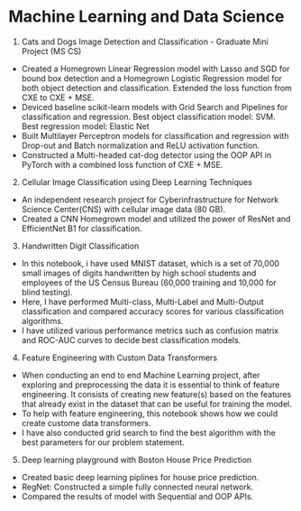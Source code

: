 # Machine Learning and Data Science

1. Cats and Dogs Image Detection and Classification - Graduate Mini Project (MS CS)
- Created a Homegrown Linear Regression model with Lasso and SGD for bound box detection and a 
Homegrown Logistic Regression model for both object detection and classification. Extended the loss function from CXE to 
CXE + MSE.
- Deviced baseline scikit-learn models with Grid Search and Pipelines for classification and regression. Best object 
classification model: SVM. Best regression model: Elastic Net 
- Built Multilayer Perceptron models for classification and regression with Drop-out and Batch normalization and ReLU 
activation function.
- Constructed a Multi-headed cat-dog detector using the OOP API in PyTorch with a combined loss function of CXE + MSE.

2. Cellular Image Classification using Deep Learning Techniques
- An independent research project for Cyberinfrastructure for Network Science Center(CNS) with cellular image data (80 GB).
- Created a CNN Homegrown model and utilized the power of ResNet and EfficientNet B1 for classification.

3. Handwritten Digit Classification
- In this notebook, i have used MNIST dataset, which is a set of 70,000 small
images of digits handwritten by high school students and employees of the US Census
Bureau (60,000 training and 10,000 for blind testing).
- Here, I have performed Multi-class, Multi-Label and Multi-Output classification and compared accuracy scores for various classification algorithms.
- I have utilized various performance metrics such as confusion matrix and ROC-AUC curves to decide best classification models.

4. Feature Engineering with Custom Data Transformers
- When conducting an end to end Machine Learning project, after exploring and preprocessing the data it is essential to think of feature engineering. 
It consists of creating new feature(s) based on the features that already exist in the dataset that can be useful for training the model.
- To help with feature engineering, this notebook shows how we could create custome data transformers. 
- I have also conducted grid search to find the best algorithm with the best parameters for our problem statement.

5. Deep learning playground with Boston House Price Prediction
- Created basic deep learning piplines for house price prediction.
- RegNet: Constructed a simple fully connected neural network.
- Compared the results of model with Sequential and OOP APIs.
